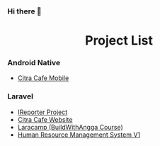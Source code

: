 ### Hi there 👋
<h3 See My 👉 [Portofolio](https://wahyusantoso.id) </h3>
<h1 align="center">Project List</h1>
<h3 align="left">Android Native</h3>

* [Citra Cafe Mobile](https://github.com/wahyusantso/Preview-Project-CitraCafe-Mobile)

<h3 align="left">Laravel</h3>

* [IReporter Project](https://github.com/wahyusantso/Preview-Project-IReporter)
* [Citra Cafe Website](https://github.com/wahyusantso/Preview-Project-CitraCafe-Website)
* [Laracamp (BuildWithAngga Course)](https://github.com/wahyusantso/Preview-Project-Laracamp-Bwa-Class)
* [Human Resource Management System V1](https://github.com/wahyusantso/Preview-Project-HRMS-BPR-Sehat-Sejahtera)
